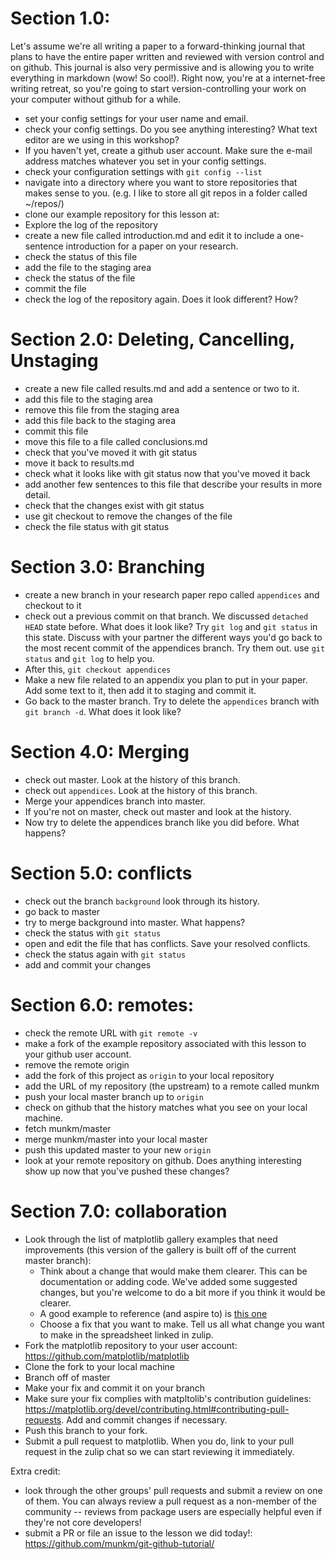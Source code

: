 # Section 1.0:

Let's assume we're all writing a paper to a forward-thinking journal that plans
to have the entire paper written and reviewed with version control and on
github. This journal is also very permissive and is allowing you to write
everything in markdown (wow! So cool!). Right now, you're at a internet-free
writing retreat, so you're going to start version-controlling your work on your
computer without github for a while.

* set your config settings for your user name and email.
* check your config settings. Do you see anything interesting? What text editor
are we using in this workshop?
* If you haven't yet, create a github user account. Make sure the e-mail
address matches whatever you set in your config settings.
* check your configuration settings with `git config --list`
* navigate into a directory where you want to store repositories that makes
sense to you. (e.g. I like to store all git repos in a folder called ~/repos/)
* clone our example repository for this lesson at:
* Explore the log of the repository
* create a new file called introduction.md and edit it to include a
one-sentence introduction for a paper on your research.
* check the status of this file
* add the file to the staging area
* check the status of the file
* commit the file
* check the log of the repository again. Does it look different? How?

# Section 2.0: Deleting, Cancelling, Unstaging

* create a new file called results.md and add a sentence or two to it.
* add this file to the staging area
* remove this file from the staging area
* add this file back to the staging area
* commit this file
* move this file to a file called conclusions.md
* check that you've moved it with git status
* move it back to results.md
* check what it looks like with git status now that you've moved it back
* add another few sentences to this file that describe your results in more
detail.
* check that the changes exist with git status
* use git checkout to remove the changes of the file
* check the file status with git status

# Section 3.0: Branching

* create a new branch in your research paper repo called `appendices` and
checkout to it
* check out a previous commit on that branch. We discussed `detached HEAD`
state before. What does it look like? Try `git log` and `git status` in this
state. Discuss with your partner the different ways you'd go back to the most
recent commit of the appendices branch. Try them out. use `git status` and `git
log` to help you.
* After this, `git checkout appendices`
* Make a new file related to an appendix you plan to put in your paper. Add
some text to it, then add it to staging and commit it.
* Go back to the master branch. Try to delete the `appendices` branch with `git
branch -d`. What does it look like?

# Section 4.0: Merging

* check out master. Look at the history of this branch.
* check out `appendices`. Look at the history of this branch.
* Merge your appendices branch into master.
* If you're not on master, check out master and look at the history.
* Now try to delete the appendices branch like you did before. What happens?

# Section 5.0: conflicts

* check out the branch `background` look through its history.
* go back to master
* try to merge background into master. What happens?
* check the status with `git status`
* open and edit the file that has conflicts. Save your resolved conflicts.
* check the status again with `git status`
* add and commit your changes

# Section 6.0: remotes:

* check the remote URL with `git remote -v`
* make a fork of the example repository associated with this lesson to your
github user account.
* remove the remote origin
* add the fork of this project as `origin` to your local repository
* add the URL of my repository (the upstream) to a remote called munkm
* push your local master branch up to `origin`
* check on github that the history matches what you see on your local machine.
* fetch munkm/master
* merge munkm/master into your local master
* push this updated master to your new `origin`
* look at your remote repository on github. Does anything interesting show up
now that you've pushed these changes?

# Section 7.0: collaboration

* Look through the list of matplotlib gallery examples that need improvements
(this version of the gallery is built off of the current master branch):
  * Think about a change that would make them clearer. This can be
  documentation or adding code. We've added some suggested changes, but you're
  welcome to do a bit more if you think it would be clearer.
  * A good example to reference (and aspire to) is [this one](https://matplotlib.org/devdocs/gallery/images_contours_and_fields/image_annotated_heatmap.html#sphx-glr-gallery-images-contours-and-fields-image-annotated-heatmap-py)
  * Choose a fix that you want to make. Tell us all what change you want to
  make in the spreadsheet linked in zulip.
* Fork the matplotlib repository to your user account: https://github.com/matplotlib/matplotlib
* Clone the fork to your local machine
* Branch off of master
* Make your fix and commit it on your branch
* Make sure your fix complies with matpltolib's contribution guidelines:
https://matplotlib.org/devel/contributing.html#contributing-pull-requests. Add
and commit changes if necessary.
* Push this branch to your fork.
* Submit a pull request to matplotlib. When you do, link to your pull request
in the zulip chat so we can start reviewing it immediately.

Extra credit:
* look through the other groups' pull requests and submit a review on one of
  them. You can always review a pull request as a non-member of the community
  -- reviews from package users are especially helpful even if they're not core
  developers!
* submit a PR or file an issue to the lesson we did today!:
  https://github.com/munkm/git-github-tutorial/
